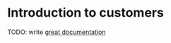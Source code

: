 # Introduction to customers

TODO: write [great documentation](http://jacobian.org/writing/what-to-write/)
